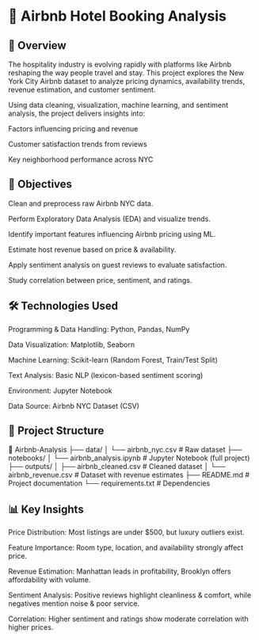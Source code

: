 # 🏨 Airbnb Hotel Booking Analysis
## 📌 Overview

The hospitality industry is evolving rapidly with platforms like Airbnb reshaping the way people travel and stay. This project explores the New York City Airbnb dataset to analyze pricing dynamics, availability trends, revenue estimation, and customer sentiment.

Using data cleaning, visualization, machine learning, and sentiment analysis, the project delivers insights into:

Factors influencing pricing and revenue

Customer satisfaction trends from reviews

Key neighborhood performance across NYC

## 🎯 Objectives

Clean and preprocess raw Airbnb NYC data.

Perform Exploratory Data Analysis (EDA) and visualize trends.

Identify important features influencing Airbnb pricing using ML.

Estimate host revenue based on price & availability.

Apply sentiment analysis on guest reviews to evaluate satisfaction.

Study correlation between price, sentiment, and ratings.

## 🛠️ Technologies Used

Programming & Data Handling: Python, Pandas, NumPy

Data Visualization: Matplotlib, Seaborn

Machine Learning: Scikit-learn (Random Forest, Train/Test Split)

Text Analysis: Basic NLP (lexicon-based sentiment scoring)

Environment: Jupyter Notebook

Data Source: Airbnb NYC Dataset (CSV)

## 📂 Project Structure
📁 Airbnb-Analysis
 ├── data/
 │   └── airbnb_nyc.csv               # Raw dataset
 ├── notebooks/
 │   └── airbnb_analysis.ipynb        # Jupyter Notebook (full project)
 ├── outputs/
 │   ├── airbnb_cleaned.csv           # Cleaned dataset
 │   └── airbnb_revenue.csv           # Dataset with revenue estimates
 ├── README.md                        # Project documentation
 └── requirements.txt                 # Dependencies

## 📊 Key Insights

Price Distribution: Most listings are under $500, but luxury outliers exist.

Feature Importance: Room type, location, and availability strongly affect price.

Revenue Estimation: Manhattan leads in profitability, Brooklyn offers affordability with volume.

Sentiment Analysis: Positive reviews highlight cleanliness & comfort, while negatives mention noise & poor service.

Correlation: Higher sentiment and ratings show moderate correlation with higher prices.
